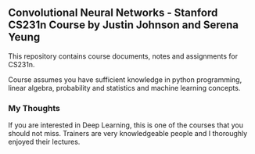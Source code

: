 ## Convolutional Neural Networks - Stanford CS231n Course by Justin Johnson and Serena Yeung

This repository contains course documents, notes and assignments for CS231n. 

Course assumes you have sufficient knowledge in python programming, linear algebra, probability and statistics and machine learning concepts. 

### My Thoughts

If you are interested in Deep Learning, this is one of the courses that you should not miss. Trainers are very knowledgeable people and I thoroughly enjoyed their lectures.

